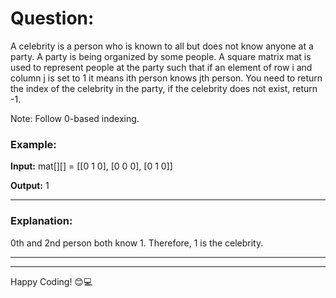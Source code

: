 # Question:
<p>A celebrity is a person who is known to all but does not know anyone at a party. A party is being organized by some people. 
  A square matrix mat is used to represent people at the party such that if an element of row i and column j is set to 1 it means 
  ith person knows jth person. You need to return the index of the celebrity in the party, if the celebrity does not exist, return -1.

Note: Follow 0-based indexing.</p>


### Example:
**Input:** mat[][] = [[0 1 0],
                    [0 0 0], 
                     [0 1 0]]

**Output:** 1

---

### Explanation:
0th and 2nd person both know 1. Therefore, 1 is the celebrity. 

---


<hr>

Happy Coding! 😊💻
